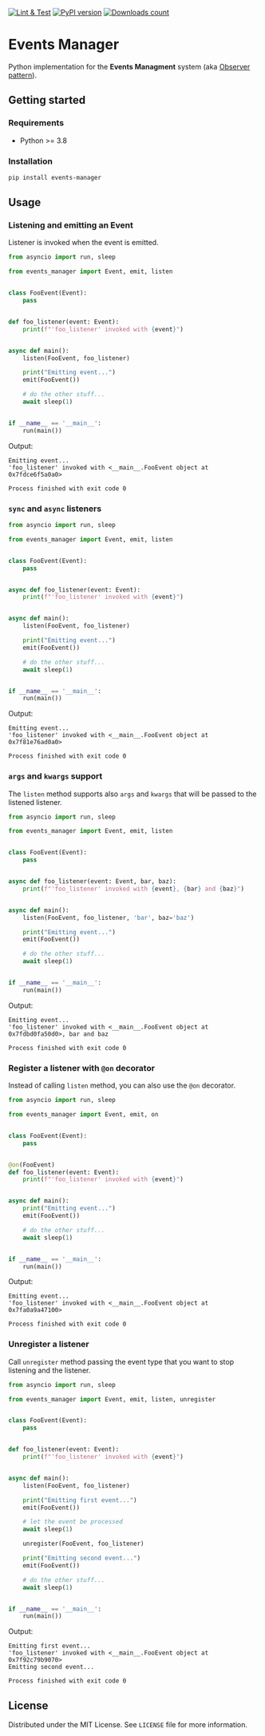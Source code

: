[![Lint & Test](https://github.com/webfucktory/python-events-manager/actions/workflows/lint-test.yml/badge.svg)](https://github.com/webfucktory/python-events-manager/actions/workflows/lint-test.yml)
[![PyPI version](https://badge.fury.io/py/events-manager.svg)](https://pypi.org/project/events-manager)
[![Downloads count](https://img.shields.io/pypi/dm/events-manager)](https://pypistats.org/packages/events-manager)

# Events Manager

Python implementation for the **Events Managment** system (aka [Observer pattern](https://en.wikipedia.org/wiki/Observer_pattern)).

## Getting started

### Requirements

- Python >= 3.8

### Installation

```bash
pip install events-manager
```

## Usage

### Listening and emitting an Event

Listener is invoked when the event is emitted.

```python
from asyncio import run, sleep

from events_manager import Event, emit, listen


class FooEvent(Event):
    pass


def foo_listener(event: Event):
    print(f"'foo_listener' invoked with {event}")


async def main():
    listen(FooEvent, foo_listener)

    print("Emitting event...")
    emit(FooEvent())

    # do the other stuff...
    await sleep(1)


if __name__ == '__main__':
    run(main())
```

Output:

```
Emitting event...
'foo_listener' invoked with <__main__.FooEvent object at 0x7fdce6f5a0a0>

Process finished with exit code 0
```

### `sync` and `async` listeners

```python
from asyncio import run, sleep

from events_manager import Event, emit, listen


class FooEvent(Event):
    pass


async def foo_listener(event: Event):
    print(f"'foo_listener' invoked with {event}")


async def main():
    listen(FooEvent, foo_listener)

    print("Emitting event...")
    emit(FooEvent())

    # do the other stuff...
    await sleep(1)


if __name__ == '__main__':
    run(main())
```

Output:

```
Emitting event...
'foo_listener' invoked with <__main__.FooEvent object at 0x7f81e76ad0a0>

Process finished with exit code 0
```

### `args` and `kwargs` support

The `listen` method supports also `args` and `kwargs` that will be passed to the listened listener.

```python
from asyncio import run, sleep

from events_manager import Event, emit, listen


class FooEvent(Event):
    pass


async def foo_listener(event: Event, bar, baz):
    print(f"'foo_listener' invoked with {event}, {bar} and {baz}")


async def main():
    listen(FooEvent, foo_listener, 'bar', baz='baz')

    print("Emitting event...")
    emit(FooEvent())

    # do the other stuff...
    await sleep(1)


if __name__ == '__main__':
    run(main())

```

Output:

```
Emitting event...
'foo_listener' invoked with <__main__.FooEvent object at 0x7fdbd0fa50d0>, bar and baz

Process finished with exit code 0
```

### Register a listener with `@on` decorator

Instead of calling `listen` method, you can also use the `@on` decorator.

```python
from asyncio import run, sleep

from events_manager import Event, emit, on


class FooEvent(Event):
    pass


@on(FooEvent)
def foo_listener(event: Event):
    print(f"'foo_listener' invoked with {event}")


async def main():
    print("Emitting event...")
    emit(FooEvent())

    # do the other stuff...
    await sleep(1)


if __name__ == '__main__':
    run(main())

```

Output:

```
Emitting event...
'foo_listener' invoked with <__main__.FooEvent object at 0x7fa0a9a47100>

Process finished with exit code 0
```

### Unregister a listener

Call `unregister` method passing the event type that you want to stop listening and the listener.

```python
from asyncio import run, sleep

from events_manager import Event, emit, listen, unregister


class FooEvent(Event):
    pass


def foo_listener(event: Event):
    print(f"'foo_listener' invoked with {event}")


async def main():
    listen(FooEvent, foo_listener)

    print("Emitting first event...")
    emit(FooEvent())

    # let the event be processed
    await sleep(1)

    unregister(FooEvent, foo_listener)

    print("Emitting second event...")
    emit(FooEvent())

    # do the other stuff...
    await sleep(1)


if __name__ == '__main__':
    run(main())

```

Output:

```
Emitting first event...
'foo_listener' invoked with <__main__.FooEvent object at 0x7f92c79b9070>
Emitting second event...

Process finished with exit code 0
```

## License

Distributed under the MIT License. See `LICENSE` file for more information.

